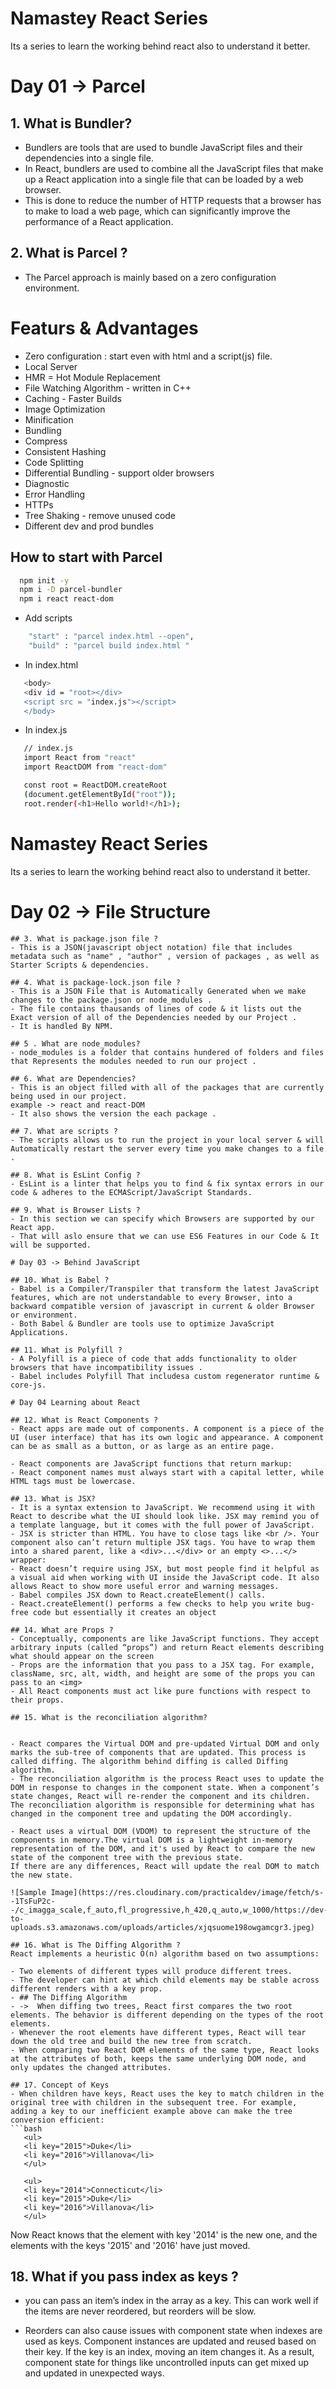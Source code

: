
# Namastey React Series

Its a series to learn the working behind react also to understand it better.


# Day 01 ->  Parcel

## 1. What is Bundler?
- Bundlers are tools that are used to bundle JavaScript files and their dependencies into a single file. 
- In React, bundlers are used to combine all the JavaScript files that make up a React application into a single file that can be loaded by a web browser. 
- This is done to reduce the number of HTTP requests that a browser has to make to load a web page, which can significantly improve the performance of a React application.

## 2. What is Parcel ?
- The Parcel approach is mainly based on a zero configuration environment.
# Featurs & Advantages
- Zero configuration : start even with html and a script(js) file.
- Local Server
- HMR = Hot Module Replacement
- File Watching Algorithm - written in C++
- Caching - Faster Builds
- Image Optimization
- Minification
- Bundling
- Compress
- Consistent Hashing
- Code Splitting
- Differential Bundling - support older browsers
- Diagnostic
- Error Handling
- HTTPs
- Tree Shaking - remove unused code
- Different dev and prod bundles



## How to start with Parcel 



```bash
  npm init -y 
  npm i -D parcel-bundler
  npm i react react-dom
```
- Add scripts 
```bash
    "start" : "parcel index.html --open",
    "build" : "parcel build index.html "
```
 - In index.html
 ```bash
    <body>
    <div id = "root></div>
    <script src = "index.js"></script>
    </body>
 ``` 
 - In index.js
 ```bash
    // index.js
    import React from "react"
    import ReactDOM from "react-dom"

    const root = ReactDOM.createRoot
    (document.getElementById("root"));
    root.render(<h1>Hello world!</h1>);
 ``` 

# Namastey React Series

Its a series to learn the working behind react also to understand it better.


# Day 02 -> File Structure

 ``` 
## 3. What is package.json file ?
- This is a JSON(javascript object notation) file that includes metadata such as "name" , "author" , version of packages , as well as Starter Scripts & dependencies.

## 4. What is package-lock.json file ?
- This is a JSON File that is Automatically Generated when we make changes to the package.json or node_modules .
- The file contains thausands of lines of code & it lists out the Exact version of all of the Dependencies needed by our Project .
- It is handled By NPM.

## 5 . What are node_modules?
- node_modules is a folder that contains hundered of folders and files that Represents the modules needed to run our project .

## 6. What are Dependencies?
- This is an object filled with all of the packages that are currently being used in our project.
example -> react and react-DOM
- It also shows the version the each package .

## 7. What are scripts ?
- The scripts allows us to run the project in your local server & will Automatically restart the server every time you make changes to a file .

## 8. What is EsLint Config ?
- EsLint is a linter that helps you to find & fix syntax errors in our code & adheres to the ECMAScript/JavaScript Standards.

## 9. What is Browser Lists ?
- In this section we can specify which Browsers are supported by our React app.
- That will aslo ensure that we can use ES6 Features in our Code & It will be supported.

# Day 03 -> Behind JavaScript

## 10. What is Babel ?
- Babel is a Compiler/Transpiler that transform the latest JavaScript features, which are not understandable to every Browser, into a backward compatible version of javascript in current & older Browser or environment.
- Both Babel & Bundler are tools use to optimize JavaScript Applications.

## 11. What is Polyfill ?
- A Polyfill is a piece of code that adds functionality to older browsers that have incompatibility issues .
- Babel includes Polyfill That includesa custom regenerator runtime & core-js.

# Day 04 Learning about React

## 12. What is React Components ?
- React apps are made out of components. A component is a piece of the UI (user interface) that has its own logic and appearance. A component can be as small as a button, or as large as an entire page.

- React components are JavaScript functions that return markup:
- React component names must always start with a capital letter, while HTML tags must be lowercase.

## 13. What is JSX?
- It is a syntax extension to JavaScript. We recommend using it with React to describe what the UI should look like. JSX may remind you of a template language, but it comes with the full power of JavaScript.
- JSX is stricter than HTML. You have to close tags like <br />. Your component also can’t return multiple JSX tags. You have to wrap them into a shared parent, like a <div>...</div> or an empty <>...</> wrapper:
- React doesn’t require using JSX, but most people find it helpful as a visual aid when working with UI inside the JavaScript code. It also allows React to show more useful error and warning messages.
- Babel compiles JSX down to React.createElement() calls.
- React.createElement() performs a few checks to help you write bug-free code but essentially it creates an object

## 14. What are Props ?
- Conceptually, components are like JavaScript functions. They accept arbitrary inputs (called “props”) and return React elements describing what should appear on the screen
- Props are the information that you pass to a JSX tag. For example, className, src, alt, width, and height are some of the props you can pass to an <img>
- All React components must act like pure functions with respect to their props.

## 15. What is the reconciliation algorithm?


- React compares the Virtual DOM and pre-updated Virtual DOM and only marks the sub-tree of components that are updated. This process is called diffing. The algorithm behind diffing is called Diffing algorithm.
- The reconciliation algorithm is the process React uses to update the DOM in response to changes in the component state. When a component’s state changes, React will re-render the component and its children. The reconciliation algorithm is responsible for determining what has changed in the component tree and updating the DOM accordingly.

- React uses a virtual DOM (VDOM) to represent the structure of the components in memory.The virtual DOM is a lightweight in-memory representation of the DOM, and it's used by React to compare the new state of the component tree with the previous state.
If there are any differences, React will update the real DOM to match the new state.

![Sample Image](https://res.cloudinary.com/practicaldev/image/fetch/s--1TsFuP2c--/c_imagga_scale,f_auto,fl_progressive,h_420,q_auto,w_1000/https://dev-to-uploads.s3.amazonaws.com/uploads/articles/xjqsuome198owgamcgr3.jpeg)

## 16. What is The Diffing Algorithm ?
React implements a heuristic O(n) algorithm based on two assumptions:

- Two elements of different types will produce different trees.
- The developer can hint at which child elements may be stable across different renders with a key prop.
- ## The Diffing Algorithm
- ->  When diffing two trees, React first compares the two root elements. The behavior is different depending on the types of the root elements.
- Whenever the root elements have different types, React will tear down the old tree and build the new tree from scratch.
- When comparing two React DOM elements of the same type, React looks at the attributes of both, keeps the same underlying DOM node, and only updates the changed attributes.

## 17. Concept of Keys 
- When children have keys, React uses the key to match children in the original tree with children in the subsequent tree. For example, adding a key to our inefficient example above can make the tree conversion efficient:
```bash
    <ul>
    <li key="2015">Duke</li>
    <li key="2016">Villanova</li>
    </ul>

    <ul>
    <li key="2014">Connecticut</li>
    <li key="2015">Duke</li>
    <li key="2016">Villanova</li>
    </ul>
```
Now React knows that the element with key '2014' is the new one, and the elements with the keys '2015' and '2016' have just moved.

## 18. What if you pass index as keys ?
- you can pass an item’s index in the array as a key. This can work well if the items are never reordered, but reorders will be slow.

- Reorders can also cause issues with component state when indexes are used as keys. Component instances are updated and reused based on their key. If the key is an index, moving an item changes it. As a result, component state for things like uncontrolled inputs can get mixed up and updated in unexpected ways.



